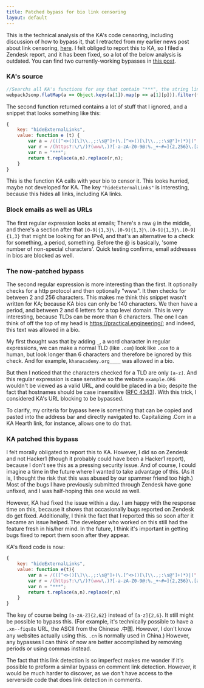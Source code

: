 ```yaml
---
title: Patched bypass for bio link censoring
layout: default
---
```


This is the technical analysis of the KA's code censoring, including discussion of how to bypass it, that I retracted from my earlier news post about link censoring, [here](bio-links). I felt obliged to report this to KA, so I filed a Zendesk report, and it has been fixed, so a lot of the below analysis is outdated. You can find two currently-working bypasses in [this post](more-link-censoring-bypasses).

### KA's source

```js
//Searchs all KA's functions for any that contain "***", the string links are replaced with
webpackJsonp.flatMap(a => Object.keys(a[1]).map(p => a[1][p])).filter(f => f.toString().includes("***"));
```
The second function returned contains a lot of stuff that I ignored, and a snippet that looks something like this:
```js
{
    key: "hideExternalLinks",
    value: function e (t) {
        var a = /(([^<>()[\]\\.,;:\s@"]+(\.[^<>()[\]\\.,;:\s@"]+)*)|(".+"))@((\[[0-9]{1,3}\.[0-9]{1,3}\.[0-9]{1,3}\.[0-9]{1,3}])|(([a-zA-Z\-0-9]+\.)+[a-zA-Z]{2,}))/g;
        var r = /(https?:\/\/)?(www\.)?[-a-zA-Z0-9@:%._+~#=]{2,256}\.[a-z]{2,6}\b([-a-zA-Z0-9@:%_+.~#?&//=]*)/g;
        var n = "***";
        return t.replace(a,n).replace(r,n);
    }
}
```

This is the function KA calls with your bio to censor it. This looks hurried, maybe not developed for KA. The key `"hideExternalLinks"` is interesting, because this hides all links, including KA links.

### Block emails as well as URLs

The first regular expression looks at emails; There's a raw `@` in the middle, and there's a section after that `[0-9]{1,3}\.[0-9]{1,3}\.[0-9]{1,3}\.[0-9]{1,3}` that might be looking for an IPv4, and that's an alternative to a check for something, a period, something. Before the @ is basically, 'some number of non-special characters'. Quick testing confirms, email addresses in bios are blocked as well.

### The now-patched bypass

The second regular expression is more interesting than the first. It optionally checks for a http protocol and then optionally "www". It then checks for between 2 and 256 characters. This makes me think this snippet wasn't written for KA; because KA bios can only be 140 characters. We then have a period, and between 2 and 6 letters for a top level domain. This is very interesting, because TLDs can be more than 6 characters. The one I can think of off the top of my head is https://practical.engineering/; and indeed, this text was allowed in a bio.

My first thought was that by adding `_`, a word character in regular expressions, we can make a normal TLD (like `.com`) look like `.com` to a human, but look longer than 6 characters and therefore be ignored by this check. And for example, `khanacademy.org____` was allowed in a bio. 

But then I noticed that the characters checked for a TLD are only `[a-z]`. And this regular expression is case sensitive so the website `example.ORG` wouldn't be viewed as a valid URL, and could be placed in a bio; despite the fact that hostnames should be case insensitive ([RFC 4343](https://tools.ietf.org/html/rfc4343#section-2)). With this trick, I considered KA's URL blocking to be bypassed.

To clarify, my criteria for bypass here is something that can be copied and pasted into the address bar and directly navigated to. Capitalizing .Com in a KA Hearth link, for instance, allows one to do that.

### KA patched this bypass

I felt morally obligated to report this to KA. However, I did so on Zendesk and not Hacker1 (though it probably could have been a Hacker1 report), because I don't see this as a pressing security issue. And of course, I could imagine a time in the future where I wanted to take advantage of this. (As it is, I thought the risk that this was abused by our spammer friend too high.) Most of the bugs I have previously submitted through Zendesk have gone unfixed, and I was half-hoping this one would as well.

However, KA had fixed the issue within a day. I am happy with the response time on this, because it shows that occasionally bugs reported on Zendesk do get fixed. Additionally, I think the fact that I reported this so soon after it became an issue helped. The developer who worked on this still had the feature fresh in his/her mind. In the future, I think it's important in getting bugs fixed to report them soon after they appear.

KA's fixed code is now:
```js
{
    key: "hideExternalLinks",
    value: function e(t){
        var a = /(([^<>()[\]\\.,;:\s@"]+(\.[^<>()[\]\\.,;:\s@"]+)*)|(".+"))@((\[[0-9]{1,3}\.[0-9]{1,3}\.[0-9]{1,3}\.[0-9]{1,3}])|(([a-zA-Z\-0-9]+\.)+[a-zA-Z]{2,}))/g;
        var r = /(https?:\/\/)?(www\.)?[-a-zA-Z0-9@:%._+~#=]{2,256}\.[a-zA-Z]{2,62}\b([-a-zA-Z0-9@:%_+.~#?&//=]*)/g;
        var n = "***";
        return t.replace(a,n).replace(r,n)
    }
}
```

The key of course being `[a-zA-Z]{2,62}` instead of `[a-z]{2,6}`. It still might be possible to bypass this. (For example, it's technically possible to have a `.xn--fiqs8s` URL, the ASCII from the Chinese .中国. However, I don't know any websites actually using this. `.cn` is normally used in China.) However, any bypasses I can think of now are better accomplished by removing periods or using commas instead.

The fact that this link detection is so imperfect makes me wonder if it's possible to preform a similar bypass on comment link detection. However, it would be much harder to discover, as we don't have access to the serverside code that does link detection in comments.
